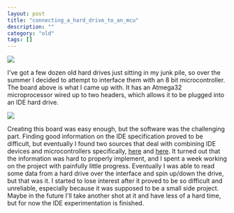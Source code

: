 ```yaml
---
layout: post
title: "connecting_a_hard_drive_to_an_mcu"
description: ""
category: "old"
tags: []
---
```



[![](http://www.hackniac.com/blog/wp-content/uploads/2011/07/board-e1325956514326.jpg)](http://www.hackniac.com/blog/wp-content/uploads/2011/07/board-e1325956514326.jpg)

I've got a few dozen old hard drives just sitting in my junk pile, so over the summer I decided to attempt to interface them with an 8 bit microcontroller. The board above is what I came up with. It has an Atmega32 microprocessor wired up to two headers, which allows it to be plugged into an IDE hard drive.

<!--more-->

[![](http://www.hackniac.com/blog/wp-content/uploads/2011/07/setup-e1325955113943.jpg)](http://www.hackniac.com/blog/wp-content/uploads/2011/07/setup-e1325955113943.jpg)

Creating this board was easy enough, but the software was the challenging part. Finding good information on the IDE specification proved to be difficult, but eventually I found two sources that deal with combining IDE devices and microcontrollers specifically, [here](http://www.retroleum.co.uk/electronics-articles/an-8-bit-ide-interface/) and [here](http://www.pjrc.com/tech/8051/ide/wesley.html). It turned out that the information was hard to properly implement, and I spent a week working on the project with painfully little progress. Eventually I was able to read some data from a hard drive over the interface and spin up/down the drive, but that was it. I started to lose interest after it proved to be so difficult and unreliable, especially because it was supposed to be a small side project. Maybe in the future I'll take another shot at it and have less of a hard time, but for now the IDE experimentation is finished.
